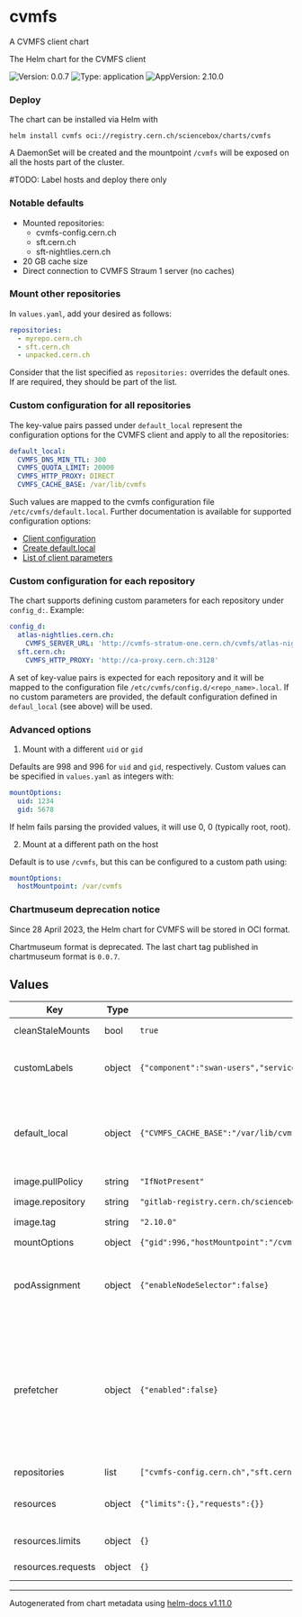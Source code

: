 # cvmfs

A CVMFS client chart

The Helm chart for the CVMFS client

![Version: 0.0.7](https://img.shields.io/badge/Version-0.0.7-informational?style=flat-square) ![Type: application](https://img.shields.io/badge/Type-application-informational?style=flat-square) ![AppVersion: 2.10.0](https://img.shields.io/badge/AppVersion-2.10.0-informational?style=flat-square)

### Deploy
The chart can be installed via Helm with
```
helm install cvmfs oci://registry.cern.ch/sciencebox/charts/cvmfs
```

A DaemonSet will be created and the mountpoint `/cvmfs` will be exposed on all the hosts part of the cluster.

#TODO: Label hosts and deploy there only

### Notable defaults
- Mounted repositories:
    - cvmfs-config.cern.ch
    - sft.cern.ch
    - sft-nightlies.cern.ch
- 20 GB cache size
- Direct connection to CVMFS Straum 1 server (no caches)

### Mount other repositories
In `values.yaml`, add your desired as follows:
```yaml
repositories:
  - myrepo.cern.ch
  - sft.cern.ch
  - unpacked.cern.ch
```

Consider that the list specified as `repositories:` overrides the default ones.
If are required, they should be part of the list.

### Custom configuration for all repositories
The key-value pairs passed under `default_local` represent the configuration options for the CVMFS client and apply to all the repositories:
```yaml
default_local:
  CVMFS_DNS_MIN_TTL: 300
  CVMFS_QUOTA_LIMIT: 20000
  CVMFS_HTTP_PROXY: DIRECT
  CVMFS_CACHE_BASE: /var/lib/cvmfs
```

Such values are mapped to the cvmfs configuration file `/etc/cvmfs/default.local`.
Further documentation is available for supported configuration options:
- [Client configuration](https://cvmfs.readthedocs.io/en/stable/cpt-configure.html)
- [Create default.local](https://cvmfs.readthedocs.io/en/stable/cpt-quickstart.html#create-default-local)
- [List of client parameters](https://cvmfs.readthedocs.io/en/stable/apx-parameters.html#client-parameters)

### Custom configuration for each repository
The chart supports defining custom parameters for each repository under `config_d:`.
Example:
```yaml
config_d:
  atlas-nightlies.cern.ch:
    CVMFS_SERVER_URL: 'http://cvmfs-stratum-one.cern.ch/cvmfs/atlas-nightlies.cern.ch'
  sft.cern.ch:
    CVMFS_HTTP_PROXY: 'http://ca-proxy.cern.ch:3128'
```

A set of key-value pairs is expected for each repository and it will be mapped to the configuration file `/etc/cvmfs/config.d/<repo_name>.local`. If no custom parameters are provided, the default configuration defined in `defaul_local` (see above) will be used.

### Advanced options
1. Mount with a different `uid` or `gid`

Defaults are 998 and 996 for `uid` and `gid`, respectively.
Custom values can be specified in `values.yaml` as integers with:
```yaml
mountOptions:
  uid: 1234
  gid: 5678
```

If helm fails parsing the provided values, it will use 0, 0 (typically root, root).

2. Mount at a different path on the host

Default is to use `/cvmfs`, but this can be configured to a custom path using:
```yaml
mountOptions:
  hostMountpoint: /var/cvmfs
```

### Chartmuseum deprecation notice
Since 28 April 2023, the Helm chart for CVMFS will be stored in OCI format.

Chartmuseum format is deprecated. The last chart tag published in chartmuseum format is `0.0.7`.

## Values

| Key | Type | Default | Description |
|-----|------|---------|-------------|
| cleanStaleMounts | bool | `true` | umount stale cvmfs repos in case previous mount crashed |
| customLabels | object | `{"component":"swan-users","service":"swan"}` | Custom labels to identify cvmfs pod.    They are used by node selection, if enabled (see above).    Label nodes accordingly to avoid scheduling problems. |
| default_local | object | `{"CVMFS_CACHE_BASE":"/var/lib/cvmfs","CVMFS_DNS_MIN_TTL":300,"CVMFS_HTTP_PROXY":"DIRECT","CVMFS_PROXY_SHARD":false,"CVMFS_QUOTA_LIMIT":20000}` | cvmfs configuration common to all repositories stored as key:value pairs     Documentation at:     - https://cvmfs.readthedocs.io/en/stable/cpt-configure.html     - https://cvmfs.readthedocs.io/en/stable/apx-parameters.html#client-parameters |
| image.pullPolicy | string | `"IfNotPresent"` | image pull policy |
| image.repository | string | `"gitlab-registry.cern.ch/sciencebox/docker-images/cvmfs"` | Docker image repository for the CVMFS image |
| image.tag | string | `"2.10.0"` | image tag for cvmfs image |
| mountOptions | object | `{"gid":996,"hostMountpoint":"/cvmfs","uid":998}` | Additional mount options common to all repositories |
| podAssignment | object | `{"enableNodeSelector":false}` | Assign cvmfs pod to a node with a specific label.    If true, it will be deployed only on nodes labeled as per customLabels (see below).    If false, it will be deployed on all nodes of the cluster (it is a daemonSet). |
| prefetcher | object | `{"enabled":false}` | Prefetch from cvmfs repos to keep client cache warm     Parameters:      - enabled: Boolean to enable/disable prefetcher. Defaults to false      - jobs: List of commands to execute in crond format     'cat_readme' is the name of a sample prefetching job with the following properties      - command: The command to be executed -- In this case, a simple cat of a file      - user: The user executing the command (Default: root)      - minute, hour, day, month, weekday: When to executre the command as per cron file format (Default: *, aka every minute) |
| repositories | list | `["cvmfs-config.cern.ch","sft.cern.ch","sft-nightlies.cern.ch"]` | Repositories to be mounted by cvmfs pod. |
| resources | object | `{"limits":{},"requests":{}}` | cvmfs container's resource (cpu and memory) requests and limits    Documentation at https://kubernetes.io/docs/user-guide/compute-resources/ |
| resources.limits | object | `{}` | limits: kubelet won't allow the continer to use more |
| resources.requests | object | `{}` | reqeusts: Resources that will be reserved for the container (can use more) |

----------------------------------------------
Autogenerated from chart metadata using [helm-docs v1.11.0](https://github.com/norwoodj/helm-docs/releases/v1.11.0)
